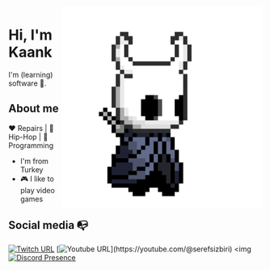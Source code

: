 <img align="right" width="400" height="400" src="https://raw.githubusercontent.com/ZerrowOnDiscord/ZerrowOnDiscord/master/assets/hollor_knight.gif">


# Hi, I'm Kaank
I'm (learning) software 🤖.

## About me 

:heart: Repairs | :black_heart: Hip-Hop | :blue_heart: Programming

-  I'm from Turkey
- :video_game: I like to play video games

## Social media :mailbox_with_no_mail:

[![Twitch URL](https://img.shields.io/twitter/url?color=%231DA1F2&label=follow&logo=twitter&logoColor=%231DA1F2&style=flat-square&url=https%3A%2F%2Fwww.reddit.com%2Fuser%2FFatChicken277)](https://twitch.tv/serefsizbirisi)
[![Youtube URL](https://img.shields.io/twitter/url?color=%23fb3958&label=follow&logo=instagram&logoColor=%23fb3958&style=flat-square&url=https%3A%2F%2Fwww.instagram.com%2Falejorc_)](https://youtube.com/@serefsizbiri)
<img [![Discord Presence](https://lanyard.cnrad.dev/api/389223135133564939)](https://discord.com/users/389223135133564939)

